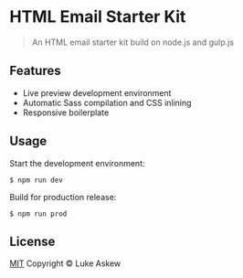 # HTML Email Starter Kit

> An HTML email starter kit build on node.js and gulp.js

## Features

- Live preview development environment
- Automatic Sass compilation and CSS inlining
- Responsive boilerplate

## Usage

Start the development environment:

`$ npm run dev`

Build for production release:

`$ npm run prod`

## License

[MIT](http://opensource.org/licenses/MIT) Copyright &copy; Luke Askew